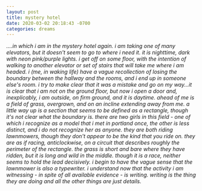 ```yaml
---
layout: post
title: mystery hotel
date: 2020-03-02 20:18:43 -0700
categories: dreams
---
```


*....in which i am in the mystery hotel again. i am taking one of many elevators, but it doesn't seem to go to where i need it. it is nighttime, dark with neon pink/purple lights. i get off on some floor, with the intention of walking to another elevator or set of stairs that will take me where i am headed. i (me, in waking life) have a vague recollection of losing the boundary between the hallway and the rooms, and i end up in someone else's room. i try to make clear that it was a mistake and go on my way...it is clear that i am not on the ground floor, but now i open a door and, inexplicably, i am outside, on firm ground, and it is daytime. ahead of me is a field of grass, overgrown, and on an incline extending away from me. a little way up is a section that seems to be defined as a rectangle, though it's not clear what the boundary is. there are two girls in this field - one of which i recognize as a model that i met in portland once, the other is less distinct, and i do not recognize her as anyone. they are both riding lawnmowers, though they don't appear to be the kind that you ride on. they are as if racing, anticlockwise, on a circuit that describes roughly the perimeter of the rectangle. the grass is short and bare where they have ridden, but it is long and wild in the middle. though it is a race, neither seems to hold the lead decisively. i begin to have the vague sense that the lawnmower is also a typewriter. i understand now that the activity i am witnessing - in spite of all available evidence - is writing. writing is the thing they are doing and all the other things are just details.*
